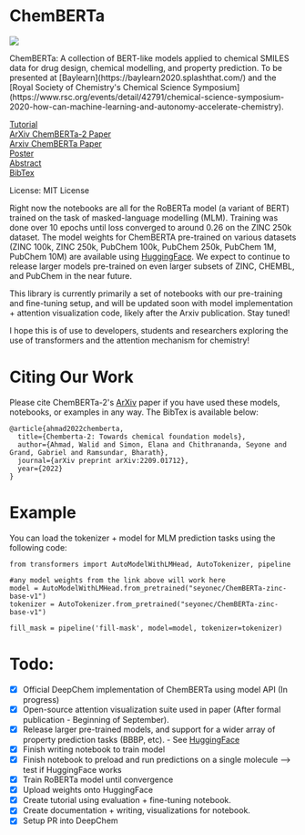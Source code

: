 # ChemBERTa

<p>
<a href="https://console.tiyaro.ai/explore/seyonec-ChemBERTa-zinc-base-v1"> <img src="https://tiyaro-public-docs.s3.us-west-2.amazonaws.com/assets/try_on_tiyaro_badge.svg"></a>
</p>
ChemBERTa: A collection of BERT-like models applied to chemical SMILES data for drug design, chemical modelling, and property prediction. To be presented at [Baylearn](https://baylearn2020.splashthat.com/) and the [Royal Society of Chemistry's Chemical Science Symposium](https://www.rsc.org/events/detail/42791/chemical-science-symposium-2020-how-can-machine-learning-and-autonomy-accelerate-chemistry).

[Tutorial](https://github.com/deepchem/deepchem/blob/master/examples/tutorials/Transfer_Learning_With_ChemBERTa_Transformers.ipynb) <br />
[ArXiv ChemBERTa-2 Paper](https://arxiv.org/abs/2209.01712) <br />
[Arxiv ChemBERTa Paper](https://arxiv.org/abs/2010.09885) <br />
[Poster](https://chemsci20.ipostersessions.com/Default.aspx?s=99-39-E6-B6-B0-0E-E1-D8-FB-66-1A-44-DC-A3-43-BA) <br />
[Abstract](https://t.co/dkA5rMvYrE?amp=1) <br />
[BibTex](https://scholar.googleusercontent.com/scholar.bib?q=info:FzDMp7nctLUJ:scholar.google.com/&output=citation&scisdr=CgWWnePlEM-dmmZXtDE:AAGBfm0AAAAAX5RSrDGmJTVdPMFfzRSs5UY9lD4iRvvd&scisig=AAGBfm0AAAAAX5RSrGbFzGg583aNAYQw1Lap1K79xkEm&scisf=4&ct=citation&cd=-1&hl=en)

License: MIT License

Right now the notebooks are all for the RoBERTa model (a variant of BERT) trained on the task of masked-language modelling (MLM). Training was done over 10 epochs until loss converged to around 0.26 on the ZINC 250k dataset. The model weights for ChemBERTA pre-trained on various datasets (ZINC 100k, ZINC 250k, PubChem 100k, PubChem 250k, PubChem 1M, PubChem 10M) are available using [HuggingFace](https://huggingface.co/seyonec). We expect to continue to release larger models pre-trained on even larger subsets of ZINC, CHEMBL, and PubChem in the near future. 

This library is currently primarily a set of notebooks with our pre-training and fine-tuning setup, and will be updated soon with model implementation + attention visualization code, likely after the Arxiv publication. Stay tuned! 

I hope this is of use to developers, students and researchers exploring the use of transformers and the attention mechanism for chemistry!

# Citing Our Work
Please cite ChemBERTa-2's [ArXiv](https://arxiv.org/abs/2209.01712) paper if you have used these models, notebooks, or examples in any way. The BibTex is available below: 
```
@article{ahmad2022chemberta,
  title={Chemberta-2: Towards chemical foundation models},
  author={Ahmad, Walid and Simon, Elana and Chithrananda, Seyone and Grand, Gabriel and Ramsundar, Bharath},
  journal={arXiv preprint arXiv:2209.01712},
  year={2022}
}
```

# Example
You can load the tokenizer + model for MLM prediction tasks using the following code:

```
from transformers import AutoModelWithLMHead, AutoTokenizer, pipeline

#any model weights from the link above will work here
model = AutoModelWithLMHead.from_pretrained("seyonec/ChemBERTa-zinc-base-v1")
tokenizer = AutoTokenizer.from_pretrained("seyonec/ChemBERTa-zinc-base-v1")

fill_mask = pipeline('fill-mask', model=model, tokenizer=tokenizer)
```

# Todo:
- [x]  Official DeepChem implementation of ChemBERTa using model API (In progress)
- [X]  Open-source attention visualization suite used in paper (After formal publication - Beginning of September).
- [x]  Release larger pre-trained models, and support for a wider array of property prediction tasks (BBBP, etc). - See [HuggingFace](https://huggingface.co/seyonec)
- [x]  Finish writing notebook to train model
- [x]  Finish notebook to preload and run predictions on a single molecule —> test if HuggingFace works
- [x]  Train RoBERTa model until convergence
- [x]  Upload weights onto HuggingFace
- [x]  Create tutorial using evaluation + fine-tuning notebook.
- [x]  Create documentation + writing, visualizations for notebook.
- [x]  Setup PR into DeepChem

